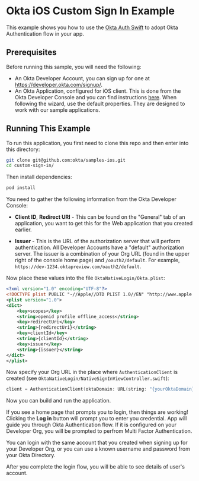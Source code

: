# Okta iOS Custom Sign In Example

This example shows you how to use the [Okta Auth Swift](https://github.com/okta/okta-auth-swift) to adopt Okta Authentication flow in your app.


## Prerequisites

Before running this sample, you will need the following:

* An Okta Developer Account, you can sign up for one at https://developer.okta.com/signup/.
* An Okta Application, configured for iOS client. This is done from the Okta Developer Console and you can find instructions [here][OIDC Native iOS Application Setup Instructions].  When following the wizard, use the default properties.  They are designed to work with our sample applications.


## Running This Example

To run this application, you first need to clone this repo and then enter into this directory:

```bash
git clone git@github.com:okta/samples-ios.git
cd custom-sign-in/
```

Then install dependencies:

```bash
pod install
```

You need to gather the following information from the Okta Developer Console:

- **Client ID**, **Redirect URI** - This can be found on the "General" tab of an application, you want to get this for the Web application that you created earlier.

- **Issuer** - This is the URL of the authorization server that will perform authentication.  All Developer Accounts have a "default" authorization server.  The issuer is a combination of your Org URL (found in the upper right of the console home page) and `/oauth2/default`. For example, `https://dev-1234.oktapreview.com/oauth2/default`.

Now place these values into the file `OktaNativeLogin/Okta.plist`:

```xml
<?xml version="1.0" encoding="UTF-8"?>
<!DOCTYPE plist PUBLIC "-//Apple//DTD PLIST 1.0//EN" "http://www.apple.com/DTDs/PropertyList-1.0.dtd">
<plist version="1.0">
<dict>
    <key>scopes</key>
    <string>openid profile offline_access</string>
    <key>redirectUri</key>
    <string>{redirectUri}</string>
    <key>clientId</key>
    <string>{clientId}</string>
    <key>issuer</key>
    <string>{issuer}</string>
</dict>
</plist>

```

Now specify your Org URL in the place where `AuthenticationClient` is created (see `OktaNativeLogin/NativeSignInViewController.swift`):

```swift
client = AuthenticationClient(oktaDomain: URL(string: "{yourOktaDomain}")!, delegate: self, mfaHandler: self)
```

Now you can build and run the application.

If you see a home page that prompts you to login, then things are working!  Clicking the **Log in** button will prompt you to enter you credential. App will guide you through Okta Authentication flow. If it is configured on your Developer Org, you will be prompted to perfrom  Multi Factor Authentication.

You can login with the same account that you created when signing up for your Developer Org, or you can use a known username and password from your Okta Directory.

After you complete the login flow, you will be able to see details of user's account.

[OIDC Native iOS Application Setup Instructions]: https://developer.okta.com/quickstart/#/ios/nodejs/express
